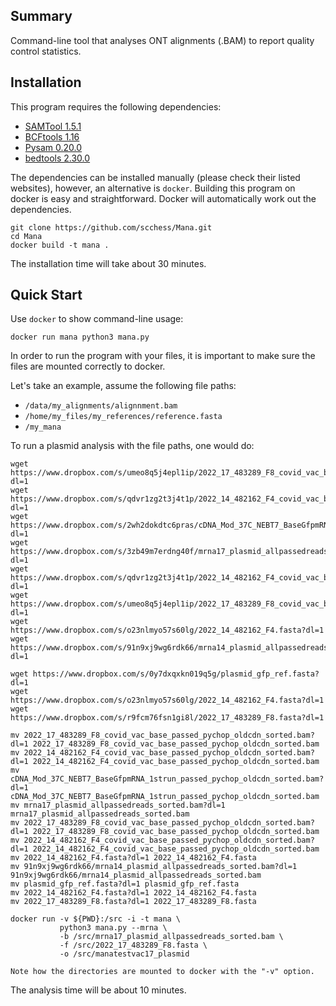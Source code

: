 ## Summary

Command-line tool that analyses ONT alignments (.BAM) to report quality control statistics.

## Installation

This program requires the following dependencies:

* [SAMTool 1.5.1](http://www.htslib.org)
* [BCFtools 1.16](http://www.htslib.org)
* [Pysam 0.20.0](https://pysam.readthedocs.io/en/latest/api.html)
* [bedtools 2.30.0](https://bedtools.readthedocs.io/en/latest)

The dependencies can be installed manually (please check their listed websites), however, an
alternative is `docker`. Building this program on docker is easy and straightforward. Docker
will automatically work out the dependencies.

    git clone https://github.com/scchess/Mana.git
    cd Mana
    docker build -t mana .

The installation time will take about 30 minutes.

## Quick Start

Use `docker` to show command-line usage:

    docker run mana python3 mana.py

In order to run the program with your files, it is important to make sure the files are mounted correctly to docker.

Let's take an example, assume the following file paths:

* `/data/my_alignments/alignnment.bam`
* `/home/my_files/my_references/reference.fasta`
* `/my_mana`

To run a plasmid analysis with the file paths, one would do:

    wget https://www.dropbox.com/s/umeo8q5j4epl1ip/2022_17_483289_F8_covid_vac_base_passed_pychop_oldcdn_sorted.bam?dl=1
    wget https://www.dropbox.com/s/qdvr1zg2t3j4t1p/2022_14_482162_F4_covid_vac_base_passed_pychop_oldcdn_sorted.bam?dl=1
    wget https://www.dropbox.com/s/2wh2dokdtc6pras/cDNA_Mod_37C_NEBT7_BaseGfpmRNA_1strun_passed_pychop_oldcdn_sorted.bam?dl=1
    wget https://www.dropbox.com/s/3zb49m7erdng40f/mrna17_plasmid_allpassedreads_sorted.bam?dl=1
    wget https://www.dropbox.com/s/qdvr1zg2t3j4t1p/2022_14_482162_F4_covid_vac_base_passed_pychop_oldcdn_sorted.bam?dl=1
    wget https://www.dropbox.com/s/umeo8q5j4epl1ip/2022_17_483289_F8_covid_vac_base_passed_pychop_oldcdn_sorted.bam?dl=1
    wget https://www.dropbox.com/s/o23nlmyo57s60lg/2022_14_482162_F4.fasta?dl=1
    wget https://www.dropbox.com/s/91n9xj9wg6rdk66/mrna14_plasmid_allpassedreads_sorted.bam?dl=1

    wget https://www.dropbox.com/s/0y7dxqxkn019q5g/plasmid_gfp_ref.fasta?dl=1
    wget https://www.dropbox.com/s/o23nlmyo57s60lg/2022_14_482162_F4.fasta?dl=1
    wget https://www.dropbox.com/s/r9fcm76fsn1gi8l/2022_17_483289_F8.fasta?dl=1

    mv 2022_17_483289_F8_covid_vac_base_passed_pychop_oldcdn_sorted.bam?dl=1 2022_17_483289_F8_covid_vac_base_passed_pychop_oldcdn_sorted.bam
    mv 2022_14_482162_F4_covid_vac_base_passed_pychop_oldcdn_sorted.bam?dl=1 2022_14_482162_F4_covid_vac_base_passed_pychop_oldcdn_sorted.bam
    mv cDNA_Mod_37C_NEBT7_BaseGfpmRNA_1strun_passed_pychop_oldcdn_sorted.bam?dl=1 cDNA_Mod_37C_NEBT7_BaseGfpmRNA_1strun_passed_pychop_oldcdn_sorted.bam
    mv mrna17_plasmid_allpassedreads_sorted.bam?dl=1 mrna17_plasmid_allpassedreads_sorted.bam
    mv 2022_17_483289_F8_covid_vac_base_passed_pychop_oldcdn_sorted.bam?dl=1 2022_17_483289_F8_covid_vac_base_passed_pychop_oldcdn_sorted.bam
    mv 2022_14_482162_F4_covid_vac_base_passed_pychop_oldcdn_sorted.bam?dl=1 2022_14_482162_F4_covid_vac_base_passed_pychop_oldcdn_sorted.bam
    mv 2022_14_482162_F4.fasta?dl=1 2022_14_482162_F4.fasta
    mv 91n9xj9wg6rdk66/mrna14_plasmid_allpassedreads_sorted.bam?dl=1 91n9xj9wg6rdk66/mrna14_plasmid_allpassedreads_sorted.bam
    mv plasmid_gfp_ref.fasta?dl=1 plasmid_gfp_ref.fasta
    mv 2022_14_482162_F4.fasta?dl=1 2022_14_482162_F4.fasta
    mv 2022_17_483289_F8.fasta?dl=1 2022_17_483289_F8.fasta

    docker run -v ${PWD}:/src -i -t mana \
               python3 mana.py --mrna \
               -b /src/mrna17_plasmid_allpassedreads_sorted.bam \
               -f /src/2022_17_483289_F8.fasta \
               -o /src/manatestvac17_plasmid

    Note how the directories are mounted to docker with the "-v" option.

The analysis time will be about 10 minutes.
